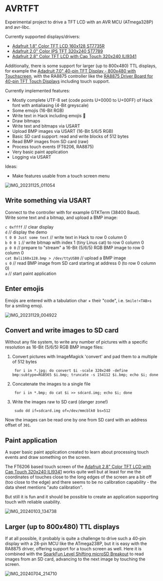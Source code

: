 # AVRTFT

Experimental project to drive a TFT LCD with an AVR MCU (ATmega328P) and avr-libc.  

Currently supported displays/drivers:

* [Adafruit 1.8" Color TFT LCD 160x128 ST7735R](https://www.adafruit.com/product/358)
* [Adafruit 2.0" Color IPS TFT 320x240 ST7789](https://www.adafruit.com/product/4311)
* [Adafruit 2.8" Color TFT LCD with Cap Touch 320x240 ILI9341](https://www.adafruit.com/product/2090)

Additionally, there is some support for larger (up to 800x480) TTL displays, for example the
[Adadruit 7.0" 40-pin TFT Display - 800x480 with Touchscreen](https://www.adafruit.com/product/2354),
with the RA8875 controller like the
[RA8875 Driver Board for 40-pin TFT Touch Displays](https://www.adafruit.com/product/1590) 
including touch support.

Currently implemented features:

* Mostly complete UTF-8 set (code points U+0000 to U+00FF) of Hack font
  with antialiasing (4-Bit greyscale)
* Some emojis (16-Bit RGB)
* Write text in Hack including emojis 🙂
* Draw bitmaps
* Write text and bitmaps via USART
* Upload BMP images via USART (16-Bit 5/6/5 RGB)
* Basic SD card support: read and write blocks of 512 bytes
* Read BMP images from SD card (raw)
* Process touch events (FT6206, RA8875)
* Very basic paint application
* Logging via USART

Ideas:

* Make features usable from a touch screen menu

![IMG_20231125_011054](https://github.com/gitdode/avrtft/assets/11530253/cd3d94eb-fb16-4d78-9eaa-bebfec8f8ef7)

## Write something via USART

Connect to the controller with for example GTKTerm (38400 Baud).  
Write some text and a bitmap, and upload a BMP image:

`c 0xffff` // clear display  
`d` // display the demo  
`t 0 0 Just some text` // write text in Hack to row 0 column 0  
`b 0 0 1` // write bitmap with index 1 (tiny Linus cat) to row 0 column 0  
`p 0 0` // prepare to "stream" a 16-Bit (5/6/5) RGB BMP image to row 0 column 0    
`cat Bali160x128.bmp > /dev/ttyUSB0` // upload a BMP image  
`s 0` // read BMP image from SD card starting at address 0 (to row 0 column 0)  
`a` // start paint application

## Enter emojis

Emojis are entered with a tabulation char + their "code", i.e. `Smile!<TAB>s` for a smiling emoji.

![IMG_20231129_004922](https://github.com/gitdode/avrtft/assets/11530253/3a6cbcdd-d004-48d9-a227-ba21f91dac0b)

## Convert and write images to SD card

Without any file system, to write any number of pictures with a specific 
resolution as 16-Bit (5/6/5) RGB BMP image files:

1. Convert pictures with ImageMagick 'convert' and pad them to a multiple of 
512 bytes

        for i in *.jpg; do convert $i -scale 320x240 -define bmp:subtype=RGB565 $i.bmp; truncate -s 154112 $i.bmp; echo $i; done

2. Concatenate the images to a single file

        for i in *.bmp; do cat $i >> sdcard.img; echo $i; done

3. Write the images raw to SD card (danger zone!)

        sudo dd if=sdcard.img of=/dev/mmcblk0 bs=512

Now the images can be read one by one from SD card with an address offset of `301`.

## Paint application

A super basic paint application created to learn about processing touch events 
and draw something on the screen.  

The FT6206 based touch screen of the 
[Adafruit 2.8" Color TFT LCD with Cap Touch 320x240 ILI9341](https://www.adafruit.com/product/2090)
works quite well but at least for me the coordinates of touches close to the 
long edges of the screen are a bit off (too close to the edge) and there seems 
to be no calibration capability - the data sheet mentions "auto calibration".

But still it is fun and it should be possible to create an application 
supporting touch with reliable usability. 

![IMG_20240103_134738](https://github.com/gitdode/avrtft/assets/11530253/5e9947cc-e236-49e7-a06b-1dbfffa304b7)

## Larger (up to 800x480) TTL displays

If at all possible, it probably is quite a challenge to drive such a 40-pin display with a 28-pin 
MCU like the ATmega238P, but it is easy with the RA8875 driver, offering support for a touch screen 
as well. Here it is combined with the [SparkFun Level Shifting microSD Breakout](https://www.sparkfun.com/products/13743) 
to read images from an SD card, advancing to the next image by touching the screen.

![IMG_20240704_214710](https://github.com/gitdode/avrtft/assets/11530253/a09af16d-0dcf-4c1f-a8d6-0fb965b75fda)

